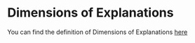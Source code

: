 # Dimensions of Explanations

You can find the definition of Dimensions of Explanations [here](../T3.1/XAI_dimensions.md)
